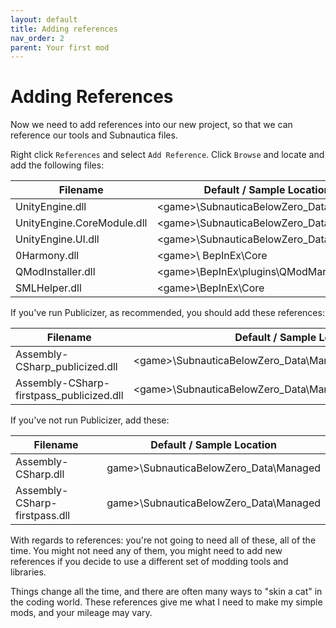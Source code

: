 ```yaml
---
layout: default
title: Adding references
nav_order: 2
parent: Your first mod
---
```




# Adding References

Now we need to add references into our new project, so that we can reference our tools and Subnautica files.

Right click `References` and select `Add Reference`. Click `Browse` and locate and add the following files:

| Filename                   | Default / Sample Location                  |
| -------------------------- | ------------------------------------------ |
| UnityEngine.dll            | \<game>\\SubnauticaBelowZero_Data\\Managed |
| UnityEngine.CoreModule.dll | \<game>\\SubnauticaBelowZero_Data\\Managed |
| UnityEngine.UI.dll         | \<game>\\SubnauticaBelowZero_Data\\Managed |
| 0Harmony.dll               | \<game>\\ BepInEx\\Core                    |
| QModInstaller.dll          | \<game>\\BepInEx\\plugins\\QModManager     |
| SMLHelper.dll              | \<game>\\BepInEx\\Core                     |

If you've run Publicizer, as recommended, you should add these references:

| Filename                                 | Default / Sample Location                                    |
| ---------------------------------------- | ------------------------------------------------------------ |
| Assembly-CSharp_publicized.dll           | \<game>\\SubnauticaBelowZero_Data\\Managed\\publicized_assemblies |
| Assembly-CSharp-firstpass_publicized.dll | \<game>\\SubnauticaBelowZero_Data\\Managed\\publicized_assemblies |

If you've not run Publicizer, add these:

| Filename                      | Default / Sample Location                |
| ----------------------------- | ---------------------------------------- |
| Assembly-CSharp.dll           | game>\\SubnauticaBelowZero_Data\\Managed |
| Assembly-CSharp-firstpass.dll | game>\\SubnauticaBelowZero_Data\\Managed |

With regards to references: you're not going to need all of these, all of the time. You might not need any of them, you might need to add new references if you decide to use a different set of modding tools and libraries.

Things change all the time, and there are often many ways to "skin a cat" in the coding world. These references give me what I need to make my simple mods, and your mileage may vary.
